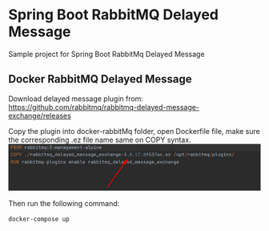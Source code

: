 # Spring Boot RabbitMQ Delayed Message
Sample project for Spring Boot RabbitMq Delayed Message

## Docker RabbitMQ Delayed Message
Download delayed message plugin from:
https://github.com/rabbitmq/rabbitmq-delayed-message-exchange/releases

Copy the plugin into docker-rabbitMq folder, open Dockerfile file, make sure the corresponding .ez file name same on COPY syntax. 
![Exchange Version](./docker-rabbitMq/changeversion.png)

Then run the following command:

``` bash
docker-compose up
```